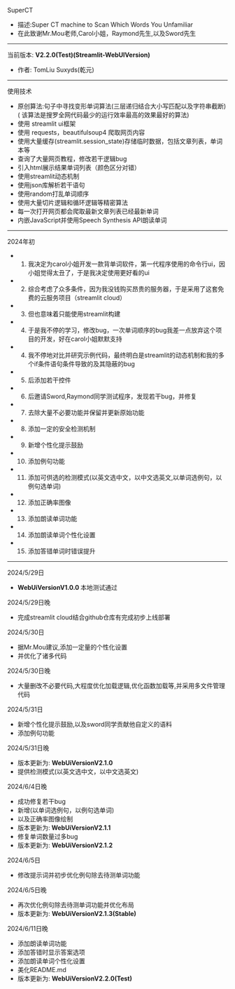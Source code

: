 SuperCT

- 描述:Super CT machine to Scan Which Words You Unfamiliar
- 在此致谢Mr.Mou老师,Carol小姐，Raymond先生,以及Sword先生

----------
当前版本:
<b> V2.2.0(Test)(Streamlit-WebUIVersion) </b>

- 作者: TomLiu Suxyds(乾元)

----------
使用技术

- 原创算法:句子中寻找变形单词算法(三层递归结合大小写匹配以及字符串截断)(
  该算法是搜罗全网代码最少的运行效率最高的效果最好的算法)
- 使用 streamlit ui框架
- 使用 requests，beautifulsoup4 爬取网页内容
- 使用大量缓存(streamlit.session_state)存储临时数据，包括文章列表，单词本等
- 查询了大量网页教程，修改若干逻辑bug
- 引入html展示结果单词列表（颜色区分对错）
- 使用streamlit动态机制
- 使用json库解析若干语句
- 使用random打乱单词顺序
- 使用大量切片逻辑和循环逻辑等精密算法
- 每一次打开网页都会爬取最新文章列表已经最新单词
- 内嵌JavaScript并使用Speech Synthesis API朗读单词

----------

2024年初

-
    1. 我决定为carol小姐开发一款背单词软件，第一代程序使用的命令行ui，因小姐觉得太丑了，于是我决定使用更好看的ui
-
    2. 综合考虑了众多条件，因为我没钱购买昂贵的服务器，于是采用了这套免费的云服务项目（streamlit cloud）
-
    3. 但也意味着只能使用streamlit构建
-
    4. 于是我不停的学习，修改bug，一次单词顺序的bug我差一点放弃这个项目的开发，好在carol小姐默默支持
-
    4. 我不停地对比并研究示例代码，最终明白是streamlit的动态机制和我的多个if条件语句条件导致的及其隐蔽的bug
-
    5. 后添加若干控件
-
    6. 后邀请Sword,Raymond同学测试程序，发现若干bug，并修复
-
    7. 去除大量不必要功能并保留并更新原始功能
-
    8. 添加一定的安全检测机制

-
    9. 新增个性化提示鼓励
-
    10. 添加例句功能
-
    11. 添加可供选的检测模式(以英文选中文，以中文选英文,以单词选例句，以例句选单词)
-
    12. 添加正确率图像
-
    13. 添加朗读单词功能
-
    14. 添加朗读单词个性化设置
-
    15. 添加答错单词时错误提升

------------
2024/5/29日

- <b> WebUiVersionV1.0.0 </b>本地测试通过

2024/5/29日晚

- 完成streamlit cloud结合github仓库有完成初步上线部署

2024/5/30日

- 据Mr.Mou建议,添加一定量的个性化设置
- 并优化了诸多代码

2024/5/30日晚

- 大量删改不必要代码,大程度优化加载逻辑,优化函数加载等,并采用多文件管理代码

2024/5/31日

- 新增个性化提示鼓励,以及sword同学贡献他自定义的语料
- 添加例句功能

2024/5/31日晚

- 版本更新为: <b> WebUiVersionV2.1.0 </b>
- 提供检测模式(以英文选中文，以中文选英文)

2024/6/4日晚

- 成功修复若干bug
- 新增(以单词选例句，以例句选单词)
- 以及正确率图像绘制
- 版本更新为:<b> WebUiVersionV2.1.1 </b>
- 修复单词数量过多bug
- 版本更新为: <b> WebUiVersionV2.1.2 </b>

2024/6/5日

- 修改提示词并初步优化例句除去待测单词功能

2024/6/5日晚

- 再次优化例句除去待测单词功能并优化布局
- 版本更新为: <b> WebUiVersionV2.1.3(Stable) </b>

2024/6/11日晚

- 添加朗读单词功能
- 添加答错时显示答案选项
- 添加朗读单词个性化设置
- 美化README.md
- 版本更新为: <b> WebUiVersionV2.2.0(Test) </b>